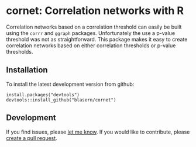 # cornet: Correlation networks with R

Correlation networks based on a correlation threshold can easily be built using the `corrr` and `ggraph` packages. Unfortunately the use a p-value threshold was not as straightforward. This package makes it easy to create correlation networks based on either correlation thresholds or p-value thresholds. 


## Installation 

To install the latest development version from github:

    install.packages("devtools")
    devtools::install_github("blasern/cornet")

## Development
 
If you find issues, please [let me know](https://github.com/blasern/cornet/issues). 
If you would like to contribute, please [create a pull request](https://github.com/blasern/cornet/compare).
